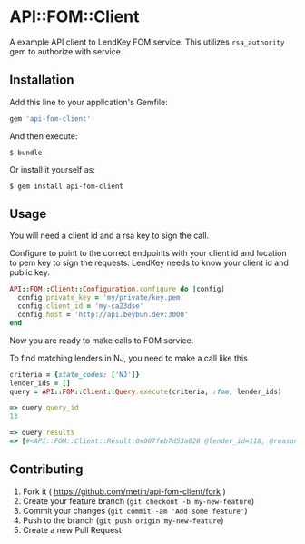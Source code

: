 # API::FOM::Client

A example API client to LendKey FOM service. This utilizes `rsa_authority` gem to authorize with service.


## Installation

Add this line to your application's Gemfile:

```ruby
gem 'api-fom-client'
```

And then execute:

    $ bundle

Or install it yourself as:

    $ gem install api-fom-client

## Usage

You will need a client id and a rsa key to sign the call.

Configure to point to the correct endpoints with your client id and location to pem key to sign the requests.
LendKey needs to know your client id and public key.

```ruby
API::FOM::Client::Configuration.configure do |config|
  config.private_key = 'my/private/key.pem'
  config.client_id = 'my-ca23dse'
  config.host = 'http://api.beybun.dev:3000'
end
```

Now you are ready to make calls to FOM service.


To find matching lenders in NJ, you need to make a call like this

```ruby
criteria = {state_codes: ['NJ']}
lender_ids = []
query = API::FOM::Client::Query.execute(criteria, :fom, lender_ids)

=> query.query_id
13

=> query.results
=> [#<API::FOM::Client::Result:0x007feb7d53a028 @lender_id=118, @reason="I live in NJ">]

```


## Contributing

1. Fork it ( https://github.com/metin/api-fom-client/fork )
2. Create your feature branch (`git checkout -b my-new-feature`)
3. Commit your changes (`git commit -am 'Add some feature'`)
4. Push to the branch (`git push origin my-new-feature`)
5. Create a new Pull Request
